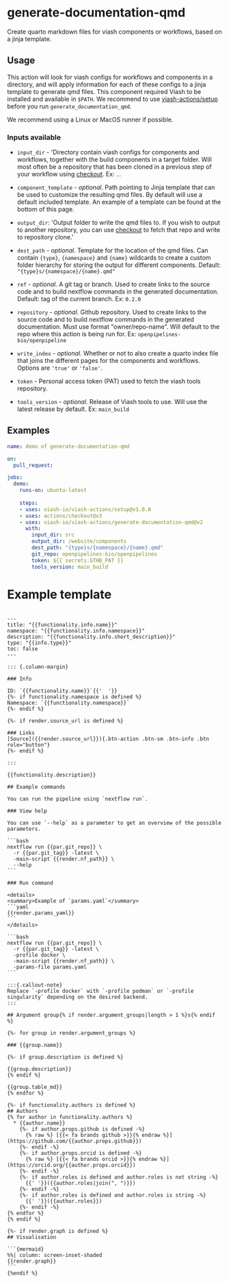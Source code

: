 # generate-documentation-qmd

Create quarto markdown files for viash components or workflows, based on a jinja template.

## Usage

This action will look for viash configs for workflows and components in a directory, 
and will apply information for each of these configs to a jinja template to generate qmd files.
This component required Viash to be installed and available in `$PATH`. We recommend to use [viash-actions/setup](https://github.com/viash-io/viash-actions/tree/main/setup) before you run `generate_documentation_qmd`.

We recommend using a Linux or MacOS runner if possible.

### Inputs available

* `input_dir` - 'Directory contain viash configs for components and workflows, together with the build components in a target folder. Will most often be a repository that has been cloned in a previous step of your workflow using [checkout](https://github.com/marketplace/actions/checkout). Ex: `.`.

* `component_template` - _optional_. Path pointing to Jinja template that can be used to customize the resulting qmd files. By default will use a default included template. An example of a template can be found at the bottom of this page.

* `output_dir`: 'Output folder to write the qmd files to. If you wish to output to another repository, you can use [checkout](https://github.com/marketplace/actions/checkout) to fetch that repo and write to repository clone.'

* `dest_path` - _optional_. Template for the location of the qmd files. Can contain `{type}`, `{namespace}` and `{name}` wildcards to create a custom folder hierarchy for storing the output for different components. Default: `"{type}s/{namespace}/{name}.qmd"`

* `ref` - _optional_. A git tag or branch. Used to create links to the source code and to build nextflow commands in the generated documentation. Default: tag of the current branch. Ex: `0.2.0`

* `repository` - _optional_. Github repository. Used to create links to the source code and to build nextflow commands in the generated documentation. Must use format "owner/repo-name". Will default to the repo where this action is being run for. Ex: `openpipelines-bio/openpipeline`

* `write_index` - _optional_. Whether or not to also create a quarto index file that joins the different pages for the components and workflows. Options are `'true'` or `'false'`.

* `token` - Personal access token (PAT) used to fetch the viash tools repository.

* `tools_version` - _optional_. Release of Viash tools to use. Will use the latest release by default. Ex: `main_build`


## Examples

```yaml
name: demo of generate-documentation-qmd

on:
  pull_request:

jobs:
  demo:
    runs-on: ubuntu-latest
    
    steps:
    - uses: viash-io/viash-actions/setup@v1.0.0
    - uses: actions/checkout@v3
    - uses: viash-io/viash-actions/generate-documentation-qmd@v2
      with:
        input_dir: src
        output_dir: /website/components
        dest_path: "{type}s/{namespace}/{name}.qmd"
        git_repo: openpipelines-bio/openpipelines
        token: ${{ secrets.GTHB_PAT }}
        tools_version: main_build
```

# Example template

````

---
title: "{{functionality.info.name}}"
namespace: "{{functionality.info.namespace}}"
description: "{{functionality.info.short_description}}"
type: "{{info.type}}"
toc: false
---

::: {.column-margin}

### Info

ID: `{{functionality.name}}`{{'  '}}
{%- if functionality.namespace is defined %}
Namespace: `{{functionality.namespace}}`
{%- endif %}

{%- if render.source_url is defined %}

### Links
[Source]({{render.source_url}}){.btn-action .btn-sm .btn-info .btn role="button"}
{%- endif %}

:::

{{functionality.description}}

## Example commands

You can run the pipeline using `nextflow run`.

### View help

You can use `--help` as a parameter to get an overview of the possible parameters.

```bash
nextflow run {{par.git_repo}} \
  -r {{par.git_tag}} -latest \
  -main-script {{render.nf_path}} \
  --help
```

### Run command

<details>
<summary>Example of `params.yaml`</summary>
```yaml
{{render.params_yaml}}
```
</details>

```bash
nextflow run {{par.git_repo}} \
  -r {{par.git_tag}} -latest \
  -profile docker \
  -main-script {{render.nf_path}} \
  -params-file params.yaml
```

:::{.callout-note}
Replace `-profile docker` with `-profile podman` or `-profile singularity` depending on the desired backend.
:::

## Argument group{% if render.argument_groups|length > 1 %}s{% endif %}

{%- for group in render.argument_groups %}

### {{group.name}}

{%- if group.description is defined %}

{{group.description}}
{% endif %}

{{group.table_md}}
{% endfor %}

{%- if functionality.authors is defined %}
## Authors
{% for author in functionality.authors %}
  * {{author.name}}
    {%- if author.props.github is defined -%}
      {% raw %} [{{< fa brands github >}}{% endraw %}](https://github.com/{{author.props.github}})
    {%- endif -%}
    {%- if author.props.orcid is defined -%}
      {% raw %} [{{< fa brands orcid >}}{% endraw %}](https://orcid.org/{{author.props.orcid}})
    {%- endif -%}
    {%- if author.roles is defined and author.roles is not string -%}
      {{' '}}({{author.roles|join(", ")}})
    {%- endif -%}
    {%- if author.roles is defined and author.roles is string -%}
      {{' '}}({{author.roles}})
    {%- endif -%}
{% endfor %}
{% endif %}

{%- if render.graph is defined %}
## Visualisation

```{mermaid}
%%| column: screen-inset-shaded
{{render.graph}}
```
{%endif %}


````